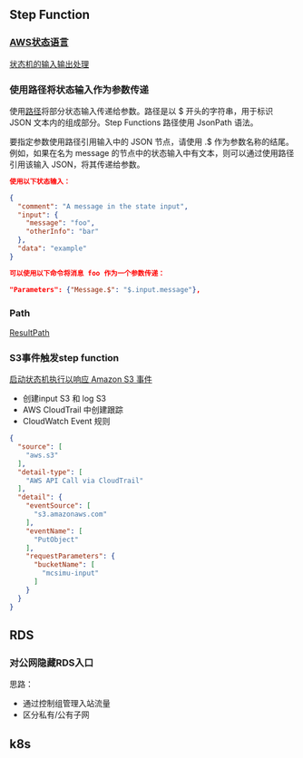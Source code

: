 ## Step Function

### [AWS状态语言](https://states-language.net/spec.html#example)

[状态机的输入输出处理](https://docs.amazonaws.cn/step-functions/latest/dg/concepts-input-output-filtering.html)

### 使用路径将状态输入作为参数传递

使用[路径](https://docs.amazonaws.cn/step-functions/latest/dg/amazon-states-language-input-output-processing.html#amazon-states-language-paths)将部分状态输入传递给参数。路径是以 $ 开头的字符串，用于标识 JSON 文本内的组成部分。Step Functions 路径使用 JsonPath 语法。

要指定参数使用路径引用输入中的 JSON 节点，请使用 .$ 作为参数名称的结尾。例如，如果在名为 message 的节点中的状态输入中有文本，则可以通过使用路径引用该输入 JSON，将其传递给参数。

```json
使用以下状态输入：

{
  "comment": "A message in the state input",
  "input": {
    "message": "foo",
    "otherInfo": "bar"
  },
  "data": "example"
}

可以使用以下命令将消息 foo 作为一个参数传递：

"Parameters": {"Message.$": "$.input.message"},
```

### Path

[ResultPath](https://docs.amazonaws.cn/step-functions/latest/dg/input-output-resultpath.html)

### S3事件触发step function

[启动状态机执行以响应 Amazon S3 事件](https://docs.amazonaws.cn/step-functions/latest/dg/tutorial-cloudwatch-events-s3.html)

* 创建input S3 和 log S3
* AWS CloudTrail 中创建跟踪
* CloudWatch Event 规则

```json
{
  "source": [
    "aws.s3"
  ],
  "detail-type": [
    "AWS API Call via CloudTrail"
  ],
  "detail": {
    "eventSource": [
      "s3.amazonaws.com"
    ],
    "eventName": [
      "PutObject"
    ],
    "requestParameters": {
      "bucketName": [
        "mcsimu-input"
      ]
    }
  }
}
```

## RDS

### 对公网隐藏RDS入口

思路：

* 通过控制组管理入站流量
* 区分私有/公有子网

## k8s


